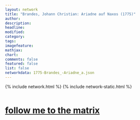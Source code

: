 ```yaml
---
layout: network
title: "Brandes, Johann Christian: Ariadne auf Naxos (1775)"
author:
description:
headline:
modified:
category:
tags: 
imagefeature: 
mathjax: 
chart: 
comments: false
featured: false
list: false
networkdata: 1775-Brandes_-Ariadne_a.json
---
```

{% include network.html %}
{% include network-static.html %}
<div class="row">
  <div class="small-5 small-centered columns"><a href="/matrix48"><h1>follow me to the matrix</h1></a>
</div>
</div>
